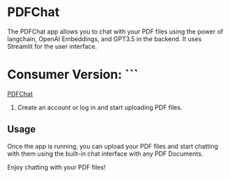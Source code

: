 # PDFChat

The PDFChat app allows you to chat with your PDF files using the power of langchain, OpenAI Embeddings, and GPT3.5 in the backend. 
It uses Streamlit for the user interface.

# Consumer Version:    ```

 [PDFChat](https://pdfchat.in)
   1. Create an account or log in and start uploading PDF files.


## Usage

Once the app is running, you can upload your PDF files and start chatting with them using the built-in chat interface with any PDF Documents.

Enjoy chatting with your PDF files!

